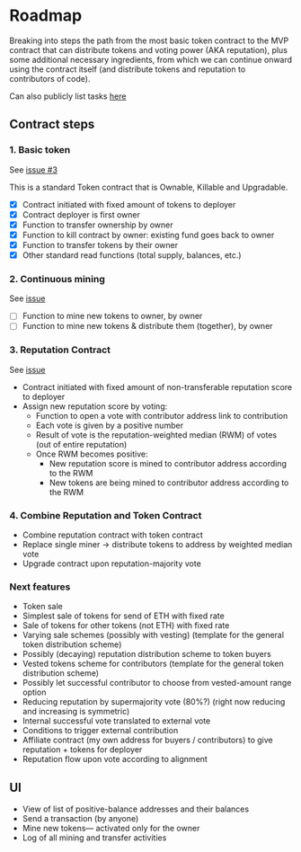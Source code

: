 
# Roadmap

Breaking into steps the path from the most basic token contract to the MVP contract that can distribute tokens and voting power (AKA reputation), plus some additional necessary ingredients, from which we can continue onward using the contract itself (and distribute tokens and reputation to contributors of code). 

Can also publicly list tasks [here](https://workflowy.com/s/hIDfJ7fGZm)

## Contract steps

### 1. Basic token

See [issue #3](//github.com/daostack/daostack/issues/3)

This is a standard Token contract that is Ownable, Killable and Upgradable.

- [x] Contract initiated with fixed amount of tokens to deployer
- [x] Contract deployer is first owner
- [x] Function to transfer ownership by owner
- [x] Function to kill contract by owner: existing fund goes back to owner
- [x] Function to transfer tokens by their owner
- [x] Other standard read functions (total supply, balances, etc.)

### 2. Continuous mining

See [issue](//github.com/daostack/daostack/issues/6)


- [ ] Function to mine new tokens to owner, by owner
- [ ] Function to mine new tokens & distribute them (together), by owner

### 3. Reputation Contract

See [issue](//github.com/daostack/daostack/issues/7)

* Contract initiated with fixed amount of non-transferable reputation score to deployer
* Assign new reputation score by voting:
  * Function to open a vote with contributor address link to contribution
  * Each vote is given by a positive number
  * Result of vote is the reputation-weighted median (RWM) of votes (out of entire reputation)
  * Once RWM becomes positive:
    * New reputation score is mined to contributor address according to the RWM
    * New tokens are being mined to contributor address according to the RWM


### 4. Combine Reputation and Token Contract

* Combine reputation contract with token contract
* Replace single miner → distribute tokens to address by weighted median vote
* Upgrade contract upon reputation-majority vote


### Next features 

* Token sale 
 * Simplest sale of tokens for send of ETH with fixed rate
 * Sale of tokens for other tokens (not ETH) with fixed rate 
 * Varying sale schemes (possibly with vesting) (template for the general token distribution scheme)
 * Possibly (decaying) reputation distribution scheme to token buyers
* Vested tokens scheme for contributors (template for the general token distribution scheme)
 * Possibly let successful contributor to choose from vested-amount range option
* Reducing reputation by supermajority vote (80%?) (right now reducing and increasing is symmetric)
* Internal successful vote translated to external vote
* Conditions to trigger external contribution
* Affiliate contract (my own address for buyers / contributors) to give reputation + tokens for deployer
* Reputation flow upon vote according to alignment

## UI

* View of list of positive-balance addresses and their balances
* Send a transaction (by anyone)
* Mine new tokens— activated only for the owner
* Log of all mining and transfer activities

